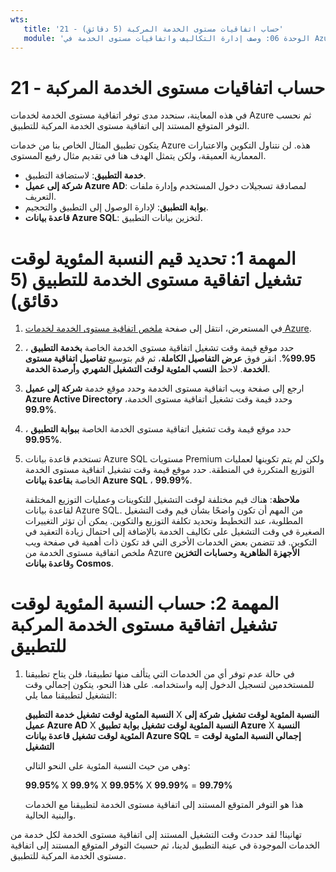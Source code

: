 ```yaml
---
wts:
   title: '21 - حساب اتفاقيات مستوى الخدمة المركبة (5 دقائق)'
   module: 'الوحدة 06: وصف إدارة التكاليف واتفاقيات مستوى الخدمة في Azure'
---
```

# 21 - حساب اتفاقيات مستوى الخدمة المركبة

في هذه المعاينة، سنحدد مدى توفر اتفاقية مستوى الخدمة لخدمات Azure ثم نحسب التوفر المتوقع المستند إلى اتفاقية مستوى الخدمة المركبة للتطبيق.

يتكون تطبيق المثال الخاص بنا من خدمات Azure هذه. لن نتناول التكوين والاعتبارات المعمارية العميقة، ولكن يتمثل الهدف هنا في تقديم مثال رفيع المستوى.

+ **خدمة التطبيق**: لاستضافة التطبيق.
+ **شركة إلى عميل Azure AD**: لمصادقة تسجيلات دخول المستخدم وإدارة ملفات التعريف.
+ **بوابة التطبيق**: لإدارة الوصول إلى التطبيق والتحجيم. 
+ **قاعدة بيانات Azure SQL**: لتخزين بيانات التطبيق. 

# المهمة 1: تحديد قيم النسبة المئوية لوقت تشغيل اتفاقية مستوى الخدمة للتطبيق (5 دقائق)

1. في المستعرض، انتقل إلى صفحة [ملخص اتفاقية مستوى الخدمة لخدمات Azure](https://azure.microsoft.com/ar-sa/support/legal/sla/summary/).

2. حدد موقع قيمة وقت تشغيل اتفاقية مستوى الخدمة الخاصة **بخدمة التطبيق** ، **99.95%**. انقر فوق **عرض التفاصيل الكاملة**، ثم قم بتوسيع **تفاصيل اتفاقية مستوى الخدمة**. لاحظ **النسب المئوية لوقت التشغيل الشهري** و**أرصدة الخدمة**.

3. ارجع إلى صفحة ويب اتفاقية مستوى الخدمة وحدد موقع خدمة **شركة إلى عميل Azure Active Directory** وحدد قيمة وقت تشغيل اتفاقية مستوى الخدمة، **99.9%**. 

4. حدد موقع قيمة وقت تشغيل اتفاقية مستوى الخدمة الخاصة **ببوابة التطبيق** ، **99.95%**. 

5. تستخدم قاعدة بيانات Azure SQL مستويات Premium ولكن لم يتم تكوينها لعمليات التوزيع المتكررة في المنطقة. حدد موقع قيمة وقت تشغيل اتفاقية مستوى الخدمة الخاصة **بقاعدة بيانات Azure SQL** ، **99.99%**. 

    **ملاحظة**: هناك قيم مختلفة لوقت التشغيل للتكوينات وعمليات التوزيع المختلفة لقاعدة بيانات Azure SQL. من المهم أن تكون واضحًا بشأن قيم وقت التشغيل المطلوبة، عند التخطيط وتحديد تكلفة التوزيع والتكوين. يمكن أن تؤثر التغييرات الصغيرة في وقت التشغيل على تكاليف الخدمة بالإضافة إلى احتمال زيادة التعقيد في التكوين. قد تتضمن بعض الخدمات الأخرى التي قد تكون ذات أهمية في صفحة ويب ملخص اتفاقية مستوى الخدمة من Azure **الأجهزة الظاهرية** و**حسابات التخزين** و**قاعدة بيانات Cosmos**.

# المهمة 2: حساب النسبة المئوية لوقت تشغيل اتفاقية مستوى الخدمة المركبة للتطبيق

1. في حالة عدم توفر أي من الخدمات التي يتألف منها تطبيقنا، فلن يتاح تطبيقنا للمستخدمين لتسجيل الدخول إليه واستخدامه. على هذا النحو، يتكون إجمالي وقت التشغيل لتطبيقنا مما يلي:

    **النسبة المئوية لوقت تشغيل خدمة التطبيق** X **النسبة المئوية لوقت تشغيل شركة إلى عميل Azure AD** X **النسبة المئوية لوقت تشغيل بوابة تطبيق Azure** X **النسبة المئوية لوقت تشغيل قاعدة بيانات Azure SQL** = **إجمالي النسبة المئوية لوقت التشغيل**

    وهي من حيث النسبة المئوية على النحو التالي:

    **99.95%** X **99.9%** X **99.95%** X **99.99%** = **99.79%**

    هذا هو التوفر المتوقع المستند إلى اتفاقية مستوى الخدمة لتطبيقنا مع الخدمات والبنية الحالية.

تهانينا! لقد حددتَ وقت التشغيل المستند إلى اتفاقية مستوى الخدمة لكل خدمة من الخدمات الموجودة في عينة التطبيق لدينا، ثم حسبتَ التوفر المتوقع المستند إلى اتفاقية مستوى الخدمة المركبة للتطبيق.
